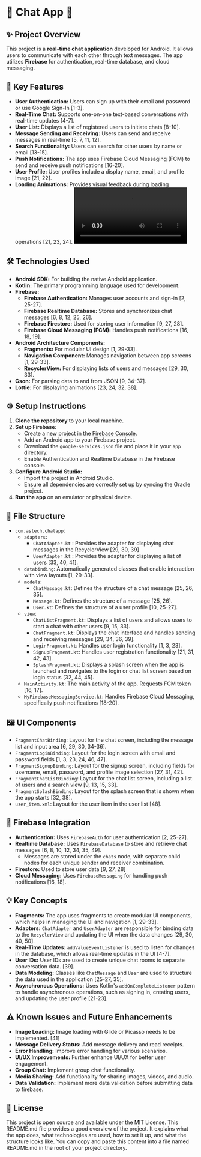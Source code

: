 
# 💬 Chat App 📱

## ✨ Project Overview

This project is a **real-time chat application** developed for Android. It allows users to communicate with each other through text messages. The app utilizes **Firebase** for authentication, real-time database, and cloud messaging.

## 🚀 Key Features

*   **User Authentication:** Users can sign up with their email and password or use Google Sign-In [1-3].
*   **Real-Time Chat:** Supports one-on-one text-based conversations with real-time updates [4-7].
*   **User List:** Displays a list of registered users to initiate chats [8-10].
*   **Message Sending and Receiving:** Users can send and receive messages in real-time [5, 7, 11, 12].
*   **Search Functionality:** Users can search for other users by name or email [13-15].
*   **Push Notifications:** The app uses Firebase Cloud Messaging (FCM) to send and receive push notifications [16-20].
*   **User Profile:** User profiles include a display name, email, and profile image [21, 22].
*   **Loading Animations:** Provides visual feedback during loading operations [21, 23, 24].
    ![Demo Video](assets/demo.mp4)



## 🛠️ Technologies Used

*   **Android SDK:** For building the native Android application.
*   **Kotlin:** The primary programming language used for development.
*   **Firebase:**
    *   **Firebase Authentication:** Manages user accounts and sign-in [2, 25-27].
    *   **Firebase Realtime Database:** Stores and synchronizes chat messages [6, 8, 12, 25, 26].
    *    **Firebase Firestore:** Used for storing user information [9, 27, 28].
    *   **Firebase Cloud Messaging (FCM):** Handles push notifications [16, 18, 19].
*   **Android Architecture Components:**
    *   **Fragments:** For modular UI design [1, 29-33].
    *   **Navigation Component:** Manages navigation between app screens [1, 29-33].
    *   **RecyclerView:** For displaying lists of users and messages [29, 30, 33].
*    **Gson:** For parsing data to and from JSON [9, 34-37].
*   **Lottie:** For displaying animations [23, 24, 32, 38].

## ⚙️ Setup Instructions

1.  **Clone the repository** to your local machine.
2.  **Set up Firebase:**
    *   Create a new project in the [Firebase Console](https://console.firebase.google.com/).
    *   Add an Android app to your Firebase project.
    *   Download the `google-services.json` file and place it in your `app` directory.
    *   Enable Authentication and Realtime Database in the Firebase console.
3.  **Configure Android Studio:**
    *   Import the project in Android Studio.
    *   Ensure all dependencies are correctly set up by syncing the Gradle project.
4.  **Run the app** on an emulator or physical device.

## 📁 File Structure
* `com.astech.chatapp`:
    *   `adapters`:
        *  `ChatAdapter.kt` : Provides the adapter for displaying chat messages in the RecyclerView [29, 30, 39]
        *  `UserAdapter.kt` : Provides the adapter for displaying a list of users [33, 40, 41].
    *  `databinding`: Automatically generated classes that enable interaction with view layouts [1, 29-33].
    *  `models`:
        * `ChatMessage.kt`: Defines the structure of a chat message [25, 26, 35].
        * `Message.kt`: Defines the structure of a message [25, 26].
        * `User.kt`: Defines the structure of a user profile [10, 25-27].
    *   `view`:
        *    `ChatListFragment.kt`: Displays a list of users and allows users to start a chat with other users [9, 15, 33].
        *   `ChatFragment.kt`: Displays the chat interface and handles sending and receiving messages [29, 34, 36, 39].
        *    `LoginFragment.kt`: Handles user login functionality [1, 3, 23].
        *    `SignupFragment.kt`: Handles user registration functionality [21, 31, 42, 43].
        *    `SplashFragment.kt`:  Displays a splash screen when the app is launched and navigates to the login or chat list screen based on login status [32, 44, 45].
    *   `MainActivity.kt`: The main activity of the app. Requests FCM token [16, 17].
    *   `MyFirebaseMessagingService.kt`: Handles Firebase Cloud Messaging, specifically push notifications [18-20].

## 🖼️ UI Components

*   `FragmentChatBinding`: Layout for the chat screen, including the message list and input area [6, 29, 30, 34-36].
*   `FragmentLoginBinding`: Layout for the login screen with email and password fields [1, 3, 23, 24, 46, 47].
*   `FragmentSignupBinding`: Layout for the signup screen, including fields for username, email, password, and profile image selection [27, 31, 42].
*   `FragmentChatListBinding`: Layout for the chat list screen, including a list of users and a search view [9, 13, 15, 33].
*   `FragmentSplashBinding`: Layout for the splash screen that is shown when the app starts [32, 38].
*   `user_item.xml`: Layout for the user item in the user list [48].

## 🔑 Firebase Integration

*   **Authentication:** Uses `FirebaseAuth` for user authentication [2, 25-27].
*   **Realtime Database:**  Uses `FirebaseDatabase` to store and retrieve chat messages [6, 8, 10, 12, 34, 35, 49].
    *   Messages are stored under the `chats` node, with separate child nodes for each unique sender and receiver combination.
*   **Firestore:** Used to store user data [9, 27, 28]
*   **Cloud Messaging:**  Uses `FirebaseMessaging` for handling push notifications [16, 18].

## 💡 Key Concepts

*   **Fragments:** The app uses fragments to create modular UI components, which helps in managing the UI and navigation [1, 29-33].
*   **Adapters:** `ChatAdapter` and `UserAdapter` are responsible for binding data to the `RecyclerView` and updating the UI when the data changes [29, 30, 40, 50].
*   **Real-Time Updates:** `addValueEventListener` is used to listen for changes in the database, which allows real-time updates in the UI [4-7].
*    **User IDs:** User IDs are used to create unique chat rooms to separate conversation data. [39].
*   **Data Modeling:** Classes like `ChatMessage` and `User` are used to structure the data used in the application [25-27, 35].
*   **Asynchronous Operations:**  Uses Kotlin's `addOnCompleteListener` pattern to handle asynchronous operations, such as signing in, creating users, and updating the user profile [21-23].

## ⚠️ Known Issues and Future Enhancements

*   **Image Loading:**  Image loading with Glide or Picasso needs to be implemented. [41]
*   **Message Delivery Status:** Add message delivery and read receipts.
*   **Error Handling:** Improve error handling for various scenarios.
*   **UI/UX Improvements:** Further enhance UI/UX for better user engagement.
*   **Group Chat:** Implement group chat functionality.
*   **Media Sharing:** Add functionality for sharing images, videos, and audio.
*   **Data Validation:** Implement more data validation before submitting data to firebase.

## 📜 License

This project is open source and available under the MIT License.
This README.md file provides a good overview of the project. It explains what the app does, what technologies are used, how to set it up, and what the structure looks like. You can copy and paste this content into a file named README.md in the root of your project directory.